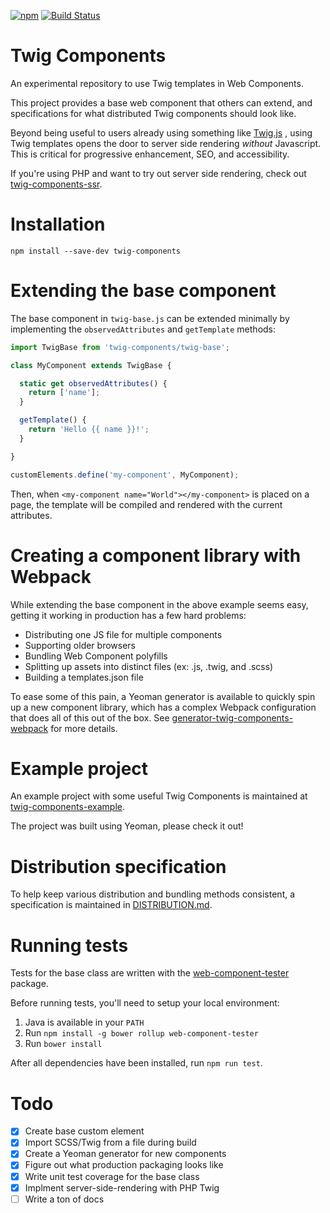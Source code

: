 [![npm](https://img.shields.io/npm/v/twig-components.svg)]() [![Build Status](https://travis-ci.org/mortenson/twig-components.svg?branch=master)](https://travis-ci.org/mortenson/twig-components)

# Twig Components

An experimental repository to use Twig templates in Web Components.

This project provides a base web component that others can extend, and
specifications for what distributed Twig components should look like.

Beyond being useful to users already using something like [Twig.js](https://github.com/twigjs/twig.js)
, using Twig templates opens the door to server side rendering _without_
Javascript. This is critical for progressive enhancement, SEO, and
accessibility.

If you're using PHP and want to try out server side rendering, check out
[twig-components-ssr](https://github.com/mortenson/twig-components-ssr).

# Installation

`npm install --save-dev twig-components`

# Extending the base component

The base component in `twig-base.js` can be extended minimally by implementing
the `observedAttributes` and `getTemplate` methods:

```js
import TwigBase from 'twig-components/twig-base';

class MyComponent extends TwigBase {

  static get observedAttributes() {
    return ['name'];
  }

  getTemplate() {
    return 'Hello {{ name }}!';
  }

}

customElements.define('my-component', MyComponent);
```

Then, when `<my-component name="World"></my-component>` is placed on a page,
the template will be compiled and rendered with the current attributes.

# Creating a component library with Webpack

While extending the base component in the above example seems easy, getting it
working in production has a few hard problems:

- Distributing one JS file for multiple components
- Supporting older browsers
- Bundling Web Component polyfills
- Splitting up assets into distinct files (ex: .js, .twig, and .scss)
- Building a templates.json file

To ease some of this pain, a Yeoman generator is available to quickly spin up a
new component library, which has a complex Webpack configuration that does all
of this out of the box. See [generator-twig-components-webpack](https://github.com/mortenson/generator-twig-components-webpack)
for more details.

# Example project

An example project with some useful Twig Components is maintained at [twig-components-example](https://github.com/mortenson/twig-components-example).

The project was built using Yeoman, please check it out!

# Distribution specification

To help keep various distribution and bundling methods consistent, a
specification is maintained in [DISTRIBUTION.md](DISTRIBUTION.md).

# Running tests

Tests for the base class are written with the [web-component-tester](https://github.com/Polymer/web-component-tester)
package.

Before running tests, you'll need to setup your local environment:

1. Java is available in your `PATH`
1. Run `npm install -g bower rollup web-component-tester`
1. Run `bower install`

After all dependencies have been installed, run `npm run test`.

# Todo

- [x] Create base custom element
- [x] Import SCSS/Twig from a file during build
- [x] Create a Yeoman generator for new components
- [x] Figure out what production packaging looks like
- [x] Write unit test coverage for the base class
- [x] Implment server-side-rendering with PHP Twig
- [ ] Write a ton of docs
